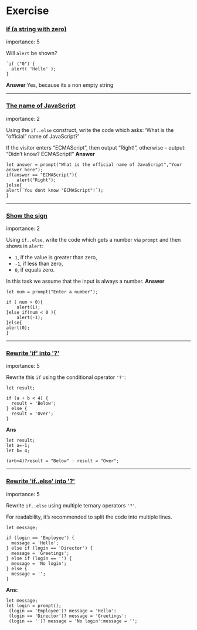 # Exercise

### [if (a string with zero)](https://javascript.info/ifelse#if-a-string-with-zero)

[](https://javascript.info/task/if-zero-string)

importance: 5

Will  `alert`  be shown?

    `if ("0") {
      alert( 'Hello' );
    }
**Answer**
Yes, because its a non empty string
___
### [The name of JavaScript](https://javascript.info/ifelse#the-name-of-javascript)

[](https://javascript.info/task/check-standard)

importance: 2

Using the  `if..else`  construct, write the code which asks: ‘What is the “official” name of JavaScript?’

If the visitor enters “ECMAScript”, then output “Right!”, otherwise – output: “Didn’t know? ECMAScript!”
**Answer**

    let answer = prompt("What is the official name of JavaScript","Your answer here");
    if(answer == "ECMAScript"){
        alert("Right");
    }else{
    alert(`You dont know "ECMAScript"!`);
    }
___
### [Show the sign](https://javascript.info/ifelse#show-the-sign)

[](https://javascript.info/task/sign)

importance: 2

Using  `if..else`, write the code which gets a number via  `prompt`  and then shows in  `alert`:

-   `1`, if the value is greater than zero,
-   `-1`, if less than zero,
-   `0`, if equals zero.

In this task we assume that the input is always a number.
**Answer**

    let num = prompt("Enter a number");
    
    if ( num > 0){
        alert(1);
    }else if(num < 0 ){
        alert(-1);
    }else{
    alert(0);
    }
___

### [Rewrite 'if' into '?'](https://javascript.info/ifelse#rewrite-if-into)

[](https://javascript.info/task/rewrite-if-question)

importance: 5

Rewrite this  `if`  using the conditional operator  `'?'`:

    let result;
    
    if (a + b < 4) {
      result = 'Below';
    } else {
      result = 'Over';
    }

**Ans**

    let result;
    let a=-1;
    let b= 4;
    
    (a+b<4)?result = "Below" : result = "Over";
___
### [Rewrite 'if..else' into '?'](https://javascript.info/ifelse#rewrite-if-else-into)

[](https://javascript.info/task/rewrite-if-else-question)

importance: 5

Rewrite  `if..else`  using multiple ternary operators  `'?'`.

For readability, it’s recommended to split the code into multiple lines.


    let message;
    
    if (login == 'Employee') {
      message = 'Hello';
    } else if (login == 'Director') {
      message = 'Greetings';
    } else if (login == '') {
      message = 'No login';
    } else {
      message = '';
    }
**Ans:**

    let message;
    let login = prompt();
     (login == 'Employee')? message = 'Hello':
     (login == 'Director')? message = 'Greetings':
     (login == '')? message = 'No login':message = '';

